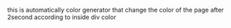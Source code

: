 this is automatically color generator that change the color of the page after 2second according to inside div color 
